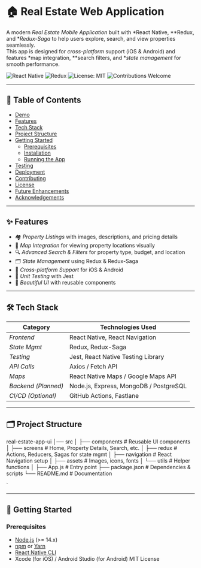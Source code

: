 # 🏠 Real Estate Web Application

A modern *Real Estate Mobile Application* built with *React Native, **Redux, and **Redux-Saga* to help users explore, search, and view properties seamlessly.  
This app is designed for *cross-platform* support (iOS & Android) and features *map integration, **search filters, and **state management* for smooth performance.

![React Native](https://img.shields.io/badge/React%20Native-0.71-blue) 
![Redux](https://img.shields.io/badge/Redux-4.2.1-purple)
![License: MIT](https://img.shields.io/badge/License-MIT-green)
![Contributions Welcome](https://img.shields.io/badge/Contributions-Welcome-orange)

---

## 📖 Table of Contents
- [Demo](#-demo)
- [Features](#-features)
- [Tech Stack](#-tech-stack)
- [Project Structure](#-project-structure)
- [Getting Started](#-getting-started)
  - [Prerequisites](#prerequisites)
  - [Installation](#installation)
  - [Running the App](#running-the-app)
- [Testing](#-testing)
- [Deployment](#-deployment)
- [Contributing](#-contributing)
- [License](#-license)
- [Future Enhancements](#-future-enhancements)
- [Acknowledgements](#-acknowledgements)

---

## ✨ Features
- 🏘 *Property Listings* with images, descriptions, and pricing details  
- 📍 *Map Integration* for viewing property locations visually  
- 🔍 *Advanced Search & Filters* for property type, budget, and location  
- 🗂 *State Management* using Redux & Redux-Saga  
- 📱 *Cross-platform Support* for iOS & Android  
- 🧪 *Unit Testing* with Jest  
- 🎨 *Beautiful UI* with reusable components  

---

## 🛠 Tech Stack
| Category        | Technologies Used                               |
|------------------|-------------------------------------------------|
| *Frontend*      | React Native, React Navigation                  |
| *State Mgmt*    | Redux, Redux-Saga                               |
| *Testing*       | Jest, React Native Testing Library              |
| *API Calls*     | Axios / Fetch API                               |
| *Maps*          | React Native Maps / Google Maps API             |
| *Backend (Planned)* | Node.js, Express, MongoDB / PostgreSQL       |
| *CI/CD (Optional)* | GitHub Actions, Fastlane                     |

---

## 🗂 Project Structure


real-estate-app-ui
│── src
│   ├── components        # Reusable UI components
│   ├── screens           # Home, Property Details, Search, etc.
│   ├── redux             # Actions, Reducers, Sagas for state mgmt
│   ├── navigation        # React Navigation setup
│   ├── assets            # Images, icons, fonts
│   └── utils             # Helper functions
│
├── App.js                # Entry point
├── package.json          # Dependencies & scripts
└── README.md             # Documentation

`

---

## 🚀 Getting Started

### Prerequisites
- [Node.js](https://nodejs.org/) (>= 14.x)
- [npm](https://www.npmjs.com/) or [Yarn](https://yarnpkg.com/)
- [React Native CLI](https://reactnative.dev/docs/environment-setup)
- Xcode (for iOS) / Android Studio (for Android)
MIT License
